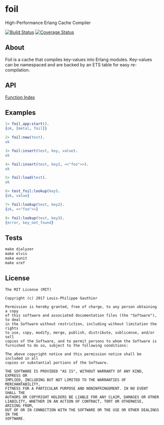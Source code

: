 # foil

High-Performance Erlang Cache Compiler

[![Build Status](https://travis-ci.org/lpgauth/foil.svg?branch=master)](https://travis-ci.org/lpgauth/foil)
[![Coverage Status](https://coveralls.io/repos/github/lpgauth/foil/badge.svg?branch=master)](https://coveralls.io/github/lpgauth/foil?branch=master)

## About

Foil is a cache that compiles key-values into Erlang modules. Key-values can be namespaced and are backed by an ETS table for easy re-compilation.

## API

<a href="https://github.com/lpgauth/foil/blob/master/doc/foil.md#index" class="module">Function Index</a>

## Examples

```erlang
1> foil_app:start().
{ok, [metal, foil]}

2> foil:new(test).
ok

3> foil:insert(test, key, value).
ok

4> foil:insert(test, key2, <<"foo">>).
ok

5> foil:load(test).
ok

6> test_foil:lookup(key).
{ok, value}

7> foil:lookup(test, key2).
{ok, <<"foo">>}

8> foil:lookup(test, key3).
{error, key_not_found}
```

## Tests

```makefile
make dialyzer
make elvis
make eunit
make xref
```
## License
```license
The MIT License (MIT)

Copyright (c) 2017 Louis-Philippe Gauthier

Permission is hereby granted, free of charge, to any person obtaining a copy
of this software and associated documentation files (the "Software"), to deal
in the Software without restriction, including without limitation the rights
to use, copy, modify, merge, publish, distribute, sublicense, and/or sell
copies of the Software, and to permit persons to whom the Software is
furnished to do so, subject to the following conditions:

The above copyright notice and this permission notice shall be included in all
copies or substantial portions of the Software.

THE SOFTWARE IS PROVIDED "AS IS", WITHOUT WARRANTY OF ANY KIND, EXPRESS OR
IMPLIED, INCLUDING BUT NOT LIMITED TO THE WARRANTIES OF MERCHANTABILITY,
FITNESS FOR A PARTICULAR PURPOSE AND NONINFRINGEMENT. IN NO EVENT SHALL THE
AUTHORS OR COPYRIGHT HOLDERS BE LIABLE FOR ANY CLAIM, DAMAGES OR OTHER
LIABILITY, WHETHER IN AN ACTION OF CONTRACT, TORT OR OTHERWISE, ARISING FROM,
OUT OF OR IN CONNECTION WITH THE SOFTWARE OR THE USE OR OTHER DEALINGS IN THE
SOFTWARE.
```
